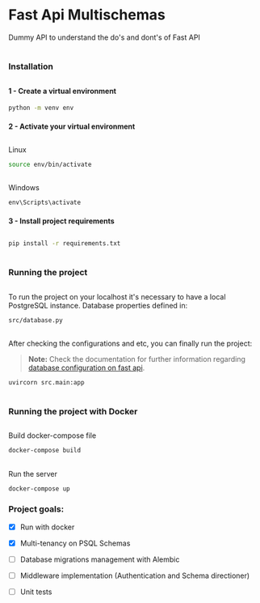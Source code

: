 # **Fast Api Multischemas**
Dummy API to understand the do's and dont's of Fast API
#

### **Installation**
##
#### 1 - Create a virtual environment
```sh
python -m venv env
```

#### 2 - Activate your virtual environment
##
Linux 
```sh
source env/bin/activate
```
##
Windows
```cmd
env\Scripts\activate
```

#### 3 - Install project requirements
##

```sh
pip install -r requirements.txt
```
#
### **Running the project**
##
To run the project on your localhost it's necessary to have a local PostgreSQL instance. Database properties defined in:
```sh
src/database.py
```
## 
After checking the configurations and etc, you can finally run the project:
> **Note:** Check the documentation for further information regarding [database configuration on fast api](https://fastapi.tiangolo.com/tutorial/sql-databases/).

```sh
uvircorn src.main:app
```
#
### **Running the project with Docker**
##
Build docker-compose file
```sh
docker-compose build
```

##
Run the server
```sh
docker-compose up
```


### **Project goals**:
- [x] Run with docker
- [x] Multi-tenancy on PSQL Schemas
- [ ] Database migrations management with Alembic
- [ ] Middleware implementation (Authentication and Schema directioner)
- [ ] Unit tests





